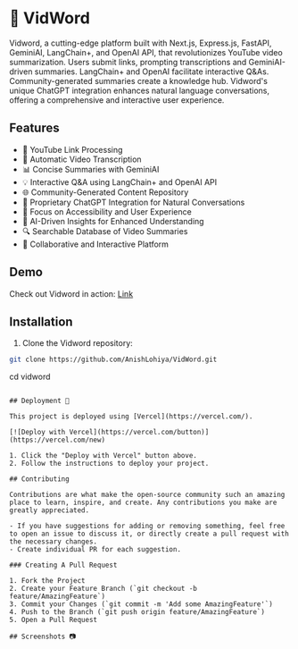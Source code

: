 # 🚀 VidWord

Vidword, a cutting-edge platform built with Next.js, Express.js, FastAPI, GeminiAI, LangChain+, and OpenAI API, that revolutionizes YouTube video summarization. Users submit links, prompting transcriptions and GeminiAI-driven summaries. LangChain+ and OpenAI facilitate interactive Q&As. Community-generated summaries create a knowledge hub. Vidword's unique ChatGPT integration enhances natural language conversations, offering a comprehensive and interactive user experience.

## Features

- 🔗 YouTube Link Processing
- 📝 Automatic Video Transcription
- 📊 Concise Summaries with GeminiAI
- 💡 Interactive Q&A using LangChain+ and OpenAI API
- 🌐 Community-Generated Content Repository
- 💬 Proprietary ChatGPT Integration for Natural Conversations
- 🎯 Focus on Accessibility and User Experience
- 🧠 AI-Driven Insights for Enhanced Understanding
- 🔍 Searchable Database of Video Summaries
- 🤝 Collaborative and Interactive Platform

## Demo

Check out Vidword in action: [Link](https://www.loom.com/share/a7d516c8ec1d41cea803f4d74ee10426?sid=306928fc-a4d5-4281-852f-6b86d4723aa7)

## Installation

1. Clone the Vidword repository:

```bash
git clone https://github.com/AnishLohiya/VidWord.git
```

cd vidword

```

## Deployment 🚀

This project is deployed using [Vercel](https://vercel.com/).

[![Deploy with Vercel](https://vercel.com/button)](https://vercel.com/new)

1. Click the "Deploy with Vercel" button above.
2. Follow the instructions to deploy your project.

## Contributing

Contributions are what make the open-source community such an amazing place to learn, inspire, and create. Any contributions you make are greatly appreciated.

- If you have suggestions for adding or removing something, feel free to open an issue to discuss it, or directly create a pull request with the necessary changes.
- Create individual PR for each suggestion.

### Creating A Pull Request

1. Fork the Project
2. Create your Feature Branch (`git checkout -b feature/AmazingFeature`)
3. Commit your Changes (`git commit -m 'Add some AmazingFeature'`)
4. Push to the Branch (`git push origin feature/AmazingFeature`)
5. Open a Pull Request

## Screenshots 📷
